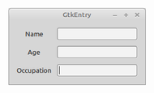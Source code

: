 ![alt text](https://github.com/agguro/gtk-programming/blob/master/gtk2.0/07-Widgets-II/03-entry/entry.png)
